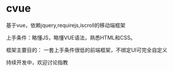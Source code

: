 # cvue
基于vue，依赖jquery,requirejs,iscroll的移动端框架

上手条件：略懂JS，略懂VUE语法，熟悉HTML和CSS。

框架主要目的：
一套上手条件很低的前端框架，不绑定UI可完全自定义

持续开发中，欢迎讨论指教
